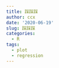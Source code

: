 ```yaml
---
title: 踩踩踩
author: ccx
date: '2020-06-19'
slug: 踩踩踩
categories:
  - R
tags:
  - plot
  - regression
---
```

